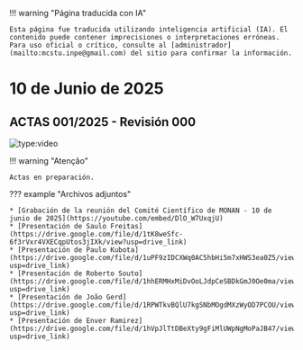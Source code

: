 
!!! warning "Página traducida con IA"

    Esta página fue traducida utilizando inteligencia artificial (IA). El contenido puede contener imprecisiones o interpretaciones erróneas. Para uso oficial o crítico, consulte al [administrador](mailto:mcstu.inpe@gmail.com) del sitio para confirmar la información.


# 10 de Junio de 2025


## ACTAS 001/2025 - Revisión 000

![type:video](https://youtube.com/embed/DlO_W7UxqjU)


!!! warning "Atenção"

    Actas en preparación.

??? example "Archivos adjuntos"

    * [Grabación de la reunión del Comité Científico de MONAN - 10 de junio de 2025](https://youtube.com/embed/DlO_W7UxqjU)
    * [Presentación de Saulo Freitas](https://drive.google.com/file/d/1tK8weSfc-6f3rVxr4VXECqpUtos3jIXk/view?usp=drive_link)
    * [Presentación de Paulo Kubota](https://drive.google.com/file/d/1uPF9zIDCXWq0AC5hbHi5m7xHWS3ea0Z5/view?usp=drive_link)
    * [Presentación de Roberto Souto](https://drive.google.com/file/d/1hhERMHxMiDvOoLJdpCeSBDkGmJ0Oe0ma/view?usp=drive_link)
    * [Presentación de João Gerd](https://drive.google.com/file/d/1RPWTkvBQlU7kgSNbMOgdMXzWyOD7PCOU/view?usp=drive_link)
    * [Presentación de Enver Ramirez](https://drive.google.com/file/d/1hVpJlTtDBeXty9gFiMlUWpNgMoPaJB47/view?usp=drive_link)
